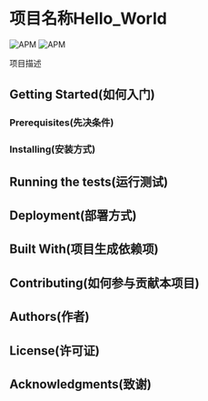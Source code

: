 # 项目名称Hello_World
![APM](https://img.shields.io/badge/License-MIT-brightgreen) ![APM](https://img.shields.io/badge/Version-v0.1-brightgreen)

项目描述

## Getting Started(如何入门)

### Prerequisites(先决条件)

### Installing(安装方式)

## Running the tests(运行测试)

## Deployment(部署方式)

## Built With(项目生成依赖项)

## Contributing(如何参与贡献本项目)

## Authors(作者)

## License(许可证)

## Acknowledgments(致谢)
